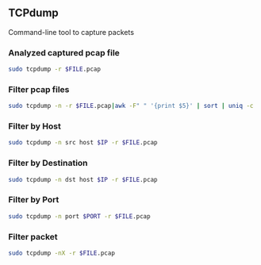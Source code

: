 ## TCPdump
Command-line tool to capture packets 

### Analyzed captured pcap file
```bash
sudo tcpdump -r $FILE.pcap
```

### Filter pcap files
```bash
sudo tcpdump -n -r $FILE.pcap|awk -F" " '{print $5}' | sort | uniq -c | head
```

### Filter by Host
```bash
sudo tcpdump -n src host $IP -r $FILE.pcap
```

### Filter by Destination
```bash
sudo tcpdump -n dst host $IP -r $FILE.pcap
```
### Filter by Port 
```bash
sudo tcpdump -n port $PORT -r $FILE.pcap
```

### Filter packet
```bash
sudo tcpdump -nX -r $FILE.pcap
```
